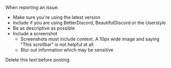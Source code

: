 When reporting an issue:
- Make sure you're using the latest version
- Include if you are using BetterDiscord, BeautifulDiscord or the Userstyle
- Be as descriptive as possible
- Include a screenshot  
    - Screenshots must include context. A 10px wide image and saying "This scrollbar" is not helpful at all
    - Blur out information which may be sensitive

Delete this text before posting.

